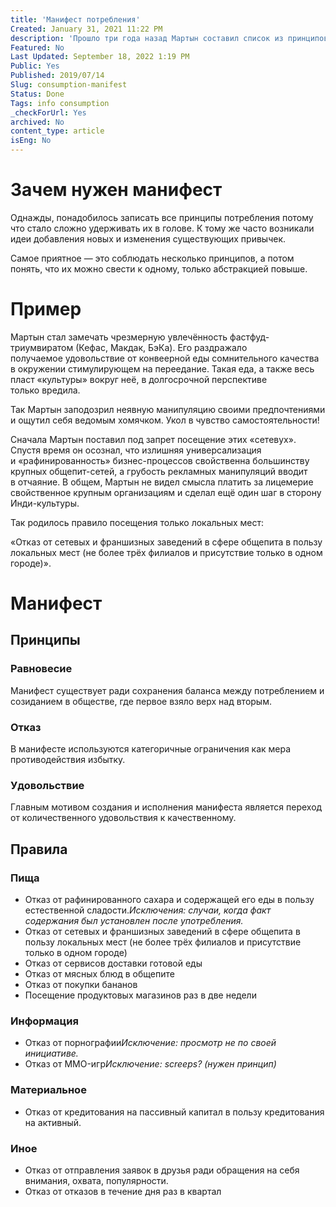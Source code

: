 ```yaml
---
title: 'Манифест потребления'
Created: January 31, 2021 11:22 PM
description: 'Прошло три года назад Мартын составил список из принципов потребления. Те пункты касались еды, информации, денег, людей. С тех пор, «манифест» иногда всплывал в воспоминаниях, но доробатывать его не хотелось. И вот настал день, когда Мартын разворошил архив в поисках тех заповедей.'
Featured: No
Last Updated: September 18, 2022 1:19 PM
Public: Yes
Published: 2019/07/14
Slug: consumption-manifest
Status: Done
Tags: info consumption
_checkForUrl: Yes
archived: No
content_type: article
isEng: No
---
```


# Зачем нужен манифест

Однажды, понадобилось записать все принципы потребления потому что стало сложно удерживать их в голове. К тому же часто возникали идеи добавления новых и изменения существующих привычек.

Самое приятное — это соблюдать несколько принципов, а потом понять, что их можно свести к одному, только абстракцией повыше.

# Пример

Мартын стал замечать чрезмерную увлечённость фастфуд-триумвиратом (Кефас, Макдак, БэКа). Его раздражало получаемое удовольствие от конвеерной еды сомнительного качества в окружении стимулирующем на переедание. Такая еда, а также весь пласт «культуры» вокруг неё, в долгосрочной перспективе только вредила.

Так Мартын заподозрил неявную манипуляцию своими предпочтениями и ощутил себя ведомым хомячком. Укол в чувство самостоятельности!

Сначала Мартын поставил под запрет посещение этих «сетевух». Спустя время он осознал, что излишняя универсализация и «рафинированность» бизнес-процессов свойственна большинству крупных общепит-сетей, а грубость рекламных манипуляций вводит в отчаяние. В общем, Мартын не видел смысла платить за лицемерие свойственное крупным организациям и сделал ещё один шаг в сторону Инди-культуры.

Так родилось правило посещения только локальных мест:

«Отказ от сетевых и франшизных заведений в сфере общепита в пользу локальных мест (не более трёх филиалов и присутствие только в одном городе)».

# Манифест

## Принципы

### Равновесие

Манифест существует ради сохранения баланса между потреблением и созиданием в обществе, где первое взяло верх над вторым.

### Отказ

В манифесте используются категоричные ограничения как мера противодействия избытку.

### Удовольствие

Главным мотивом создания и исполнения манифеста является переход от количественного удовольствия к качественному.

## Правила

### Пища

- Отказ от рафинированного сахара и содержащей его еды в пользу естественной сладости.*Исключения: случаи, когда факт содержания был установлен после употребления.*
- Отказ от сетевых и франшизных заведений в сфере общепита в пользу локальных мест (не более трёх филиалов и присутствие только в одном городе)
- Отказ от сервисов доставки готовой еды
- Oтказ от мясных блюд в общепите
- Oтказ от покупки бананов
- Посещение продуктовых магазинов раз в две недели

### Информация

- Отказ от порнографии*Исключение: просмотр не по своей инициативе.*
- Отказ от MMO-игр*Исключение: screeps? (нужен принцип)*

### Материальное

- Отказ от кредитования на пассивный капитал в пользу кредитования на активный.

### Иное

- Отказ от отправления заявок в друзья ради обращения на себя внимания, охвата, популярности.
- Oтказ от отказов в течение дня раз в квартал